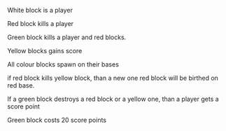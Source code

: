 White block is a player 


Red block kills a player

Green block kills a player and red blocks.


Yellow blocks gains score

All colour blocks spawn on their bases

if red block kills yellow block, than a new one red block will be birthed on red base.

If a green block destroys a red block or a yellow one, than a player gets a score point


Green block costs 20 score points







